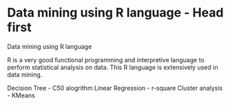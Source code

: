 # Data mining using R language - Head first
Data mining using R language

R is a very good functional programming and interpretive language to perform statistical analysis on data. 
This R language is extensively used in data mining.

Decision Tree - C50 alogrithm
Linear Regression - r-square
Cluster analysis - KMeans


